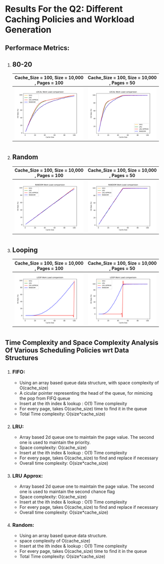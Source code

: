 # Results For the Q2: Different Caching Policies and Workload Generation

## Performace Metrics: 

1) ## 80-20

    Cache_Size = 100, Size = 10,000 , Pages = 100            |  Cache_Size = 100, Size = 10,000 , Pages = 50
    :-------------------------:|:-------------------------:
    ![](plots/type1/LOCAL.png)  |  ![](plots/type2/LOCAL.png)
    
    #
2) ## Random

    Cache_Size = 100, Size = 10,000 , Pages = 100            |  Cache_Size = 100, Size = 10,000 , Pages = 50
    :-------------------------:|:-------------------------:
    ![](plots/type1/RANDOM.png)  |  ![](plots/type2/RANDOM.png)
    #
2) ## Looping

    Cache_Size = 100, Size = 10,000 , Pages = 100            |  Cache_Size = 100, Size = 10,000 , Pages = 50
    :-------------------------:|:-------------------------:
    ![](plots/type1/LOOP.png)  |  ![](plots/type2/LOOP.png)
    #


##  Time Complexity and Space Complexity Analysis Of Various Scheduling Policies wrt Data Structures 

1) ### FIFO: 
    - Using an array based queue data structure, with space complexity of O(cache_size)
    - A cicular pointer representing the head of the queue, for mimicing the pop from FIFQ queue
    - Insert at the ith index & lookup : O(1) Time complexity
    - For every page, takes O(cache_size) time to find it in the queue
    - Total Time complexity: O(size*cache_size)

2) ### LRU:
    - Array based 2d queue one to maintain the page value. The second one is used to maintain the priority. 
    - Space complexity: O(cache_size)
    - Insert at the ith index & lookup : O(1) Time complexity
    - For every page, takes O(cache_size) to find and replace if necessary
    - Overall time complexity: O(size*cache_size)

3) ### LRU Approx: 
    - Array based 2d queue one to maintain the page value. The second one is used to maintain the second chance flag
    - Space complexity: O(cache_size)
    - Insert at the ith index & lookup : O(1) Time complexity
    - For every page, takes O(cache_size) to find and replace if necessary
    - Overall time complexity: O(size*cache_size)
4) ### Random: 
    - Using an array based queue data structure.
    - space complexity of O(cache_size)
    - Insert at the ith index & lookup : O(1) Time complexity
    - For every page, takes O(cache_size) time to find it in the queue
    - Total Time complexity: O(size*cache_size)